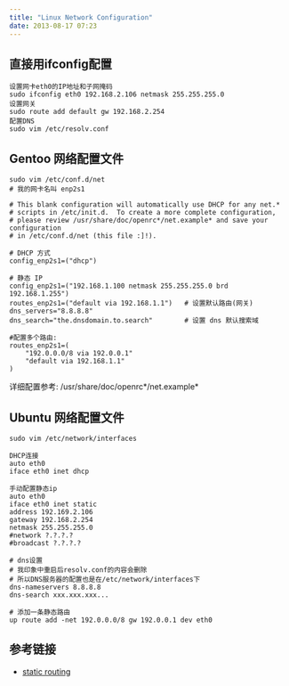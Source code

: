 ```yaml
---
title: "Linux Network Configuration"
date: 2013-08-17 07:23
---
```



## 直接用ifconfig配置 ##

	设置网卡eth0的IP地址和子网掩码
	sudo ifconfig eth0 192.168.2.106 netmask 255.255.255.0
	设置网关
	sudo route add default gw 192.168.2.254
	配置DNS
	sudo vim /etc/resolv.conf

## Gentoo 网络配置文件 ##

	sudo vim /etc/conf.d/net
	# 我的网卡名叫 enp2s1
	
	# This blank configuration will automatically use DHCP for any net.*
	# scripts in /etc/init.d.  To create a more complete configuration,
	# please review /usr/share/doc/openrc*/net.example* and save your configuration
	# in /etc/conf.d/net (this file :]!).

	# DHCP 方式
	config_enp2s1=("dhcp")

	# 静态 IP
	config_enp2s1=("192.168.1.100 netmask 255.255.255.0 brd 192.168.1.255")
	routes_enp2s1=("default via 192.168.1.1")	# 设置默认路由(网关)
	dns_servers="8.8.8.8"
	dns_search="the.dnsdomain.to.search"		# 设置 dns 默认搜索域

	#配置多个路由:
	routes_enp2s1=(
		"192.0.0.0/8 via 192.0.0.1"
		"default via 192.168.1.1"
	)

详细配置参考: /usr/share/doc/openrc\*/net.example\*

## Ubuntu 网络配置文件 ##

	sudo vim /etc/network/interfaces

	DHCP连接
	auto eth0
	iface eth0 inet dhcp

	手动配置静态ip
	auto eth0
	iface eth0 inet static
	address 192.169.2.106
	gateway 192.168.2.254
	netmask 255.255.255.0
	#network ?.?.?.?
	#broadcast ?.?.?.?

	# dns设置
	# 我印象中重启后resolv.conf的内容会删除
	# 所以DNS服务器的配置也是在/etc/network/interfaces下
	dns-nameservers 8.8.8.8
	dns-search xxx.xxx.xxx...

	# 添加一条静态路由
	up route add -net 192.0.0.0/8 gw 192.0.0.1 dev eth0

## 参考链接 ##

* [static routing](http://wiki.gentoo.org/wiki/Static_Routing)

